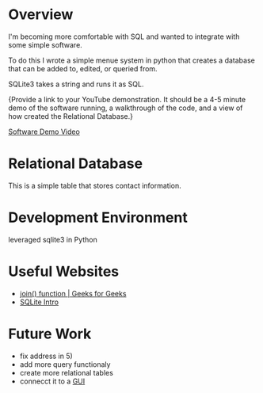 # Overview

I'm becoming more comfortable with SQL and wanted to integrate with some simple software. 

To do this I wrote a simple menue system in python that creates a database that can be added to, edited, or queried from.

SQLite3 takes a string and runs it as SQL.

{Provide a link to your YouTube demonstration.  It should be a 4-5 minute demo of the software running, a walkthrough of the code, and a view of how created the Relational Database.}

[Software Demo Video](http://youtube.link.goes.here)

# Relational Database

This is a simple table that stores contact information.

# Development Environment

leveraged sqlite3 in Python

# Useful Websites

* [join() function | Geeks for Geeks ](https://www.geeksforgeeks.org/join-function-python/)
* [SQLite Intro](https://www.sqlitetutorial.net/sqlite-update/)

# Future Work

* fix address in 5)
* add more query functionaly
* create more relational tables
* connecct it to a [GUI](https://pypi.org/project/PySimpleGUI/)

